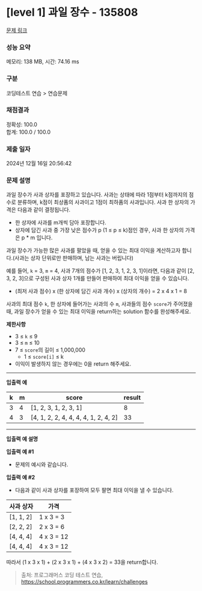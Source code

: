 # \[level 1] 과일 장수 - 135808

[문제 링크](https://school.programmers.co.kr/learn/courses/30/lessons/135808)

### 성능 요약

메모리: 138 MB, 시간: 74.16 ms

### 구분

코딩테스트 연습 > 연습문제

### 채점결과

정확성: 100.0\
합계: 100.0 / 100.0

### 제출 일자

2024년 12월 16일 20:56:42

### 문제 설명

과일 장수가 사과 상자를 포장하고 있습니다. 사과는 상태에 따라 1점부터 k점까지의 점수로 분류하며, k점이 최상품의 사과이고 1점이 최하품의 사과입니다. 사과 한 상자의 가격은 다음과 같이 결정됩니다.

* 한 상자에 사과를 m개씩 담아 포장합니다.
* 상자에 담긴 사과 중 가장 낮은 점수가 p (1 ≤ p ≤ k)점인 경우, 사과 한 상자의 가격은 p \* m 입니다.

과일 장수가 가능한 많은 사과를 팔았을 때, 얻을 수 있는 최대 이익을 계산하고자 합니다.(사과는 상자 단위로만 판매하며, 남는 사과는 버립니다)

예를 들어, `k` = 3, `m` = 4, 사과 7개의 점수가 \[1, 2, 3, 1, 2, 3, 1]이라면, 다음과 같이 \[2, 3, 2, 3]으로 구성된 사과 상자 1개를 만들어 판매하여 최대 이익을 얻을 수 있습니다.

* (최저 사과 점수) x (한 상자에 담긴 사과 개수) x (상자의 개수) = 2 x 4 x 1 = 8

사과의 최대 점수 `k`, 한 상자에 들어가는 사과의 수 `m`, 사과들의 점수 `score`가 주어졌을 때, 과일 장수가 얻을 수 있는 최대 이익을 return하는 solution 함수를 완성해주세요.

**제한사항**

* 3 ≤ `k` ≤ 9
* 3 ≤ `m` ≤ 10
* 7 ≤ `score`의 길이 ≤ 1,000,000
  * 1 ≤ `score[i]` ≤ k
* 이익이 발생하지 않는 경우에는 0을 return 해주세요.

***

**입출력 예**

| k | m | score                                 | result |
| - | - | ------------------------------------- | ------ |
| 3 | 4 | \[1, 2, 3, 1, 2, 3, 1]                | 8      |
| 4 | 3 | \[4, 1, 2, 2, 4, 4, 4, 4, 1, 2, 4, 2] | 33     |

***

**입출력 예 설명**

**입출력 예 #1**

* 문제의 예시와 같습니다.

**입출력 예 #2**

* 다음과 같이 사과 상자를 포장하여 모두 팔면 최대 이익을 낼 수 있습니다.

| 사과 상자      | 가격         |
| ---------- | ---------- |
| \[1, 1, 2] | 1 x 3 = 3  |
| \[2, 2, 2] | 2 x 3 = 6  |
| \[4, 4, 4] | 4 x 3 = 12 |
| \[4, 4, 4] | 4 x 3 = 12 |

따라서 (1 x 3 x 1) + (2 x 3 x 1) + (4 x 3 x 2) = 33을 return합니다.

> 출처: 프로그래머스 코딩 테스트 연습, https://school.programmers.co.kr/learn/challenges
